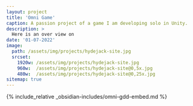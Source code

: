 ```yaml
---
layout: project
title: 'Omni Game'
caption: A passion project of a game I am developing solo in Unity.
description: >
  Here is an over view on 
date: '01-07-2022'
image: 
  path: /assets/img/projects/hydejack-site.jpg
  srcset: 
    1920w: /assets/img/projects/hydejack-site.jpg
    960w:  /assets/img/projects/hydejack-site@0,5x.jpg
    480w:  /assets/img/projects/hydejack-site@0,25x.jpg
sitemap: true
---
```


{% include_relative _obsidian-includes/omni-gdd-embed.md %}